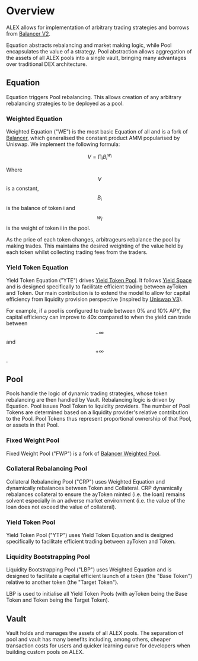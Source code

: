 # Overview

ALEX allows for implementation of arbitrary trading strategies and borrows from [Balancer V2](https://docs.balancer.fi).

Equation abstracts rebalancing and market making logic, while Pool encapsulates the value of a strategy. Pool abstraction allows aggregation of the assets of all ALEX pools into a single vault, bringing many advantages over traditional DEX architecture.

## Equation

Equation triggers Pool rebalancing. This allows creation of any arbitrary rebalancing strategies to be deployed as a pool.

### Weighted Equation

Weighted Equation \("WE"\) is the most basic Equation of all and is a fork of [Balancer](https://balancer.fi/whitepaper.pdf), which generalised the constant product AMM popularised by Uniswap. We implement the following formula:

$$
V=\prod_{i}B_{i}^{w_{i}}
$$

Where $$V$$is a constant, $$B_{i}$$ is the balance of token i and $$w_{i}$$ is the weight of token i in the pool.

As the price of each token changes, arbitrageurs rebalance the pool by making trades. This maintains the desired weighting of the value held by each token whilst collecting trading fees from the traders.

### Yield Token Equation

Yield Token Equation \("YTE"\) drives [Yield Token Pool](https://docs.alexgo.io/protocol/automated-market-making-designed-for-lending-protocols). It follows [Yield Space](https://yield.is/YieldSpace.pdf) and is designed specifically to facilitate efficient trading between ayToken and Token. Our main contribution is to extend the model to allow for capital efficiency from liquidity provision perspective \(inspired by [Uniswap V3](https://uniswap.org/whitepaper-v3.pdf)\).

For example, if a pool is configured to trade between 0% and 10% APY, the capital efficiency can improve to 40x compared to when the yield can trade between $$-\infty$$ and $$+\infty$$.

## Pool

Pools handle the logic of dynamic trading strategies, whose token rebalancing are then handled by Vault. Rebalancing logic is driven by Equation. Pool issues Pool Token to liquidity providers. The number of Pool Tokens are determined based on a liquidity provider's relative contribution to the Pool. Pool Tokens thus represent proportional ownership of that Pool, or assets in that Pool.

### Fixed Weight Pool

Fixed Weight Pool \("FWP"\) is a fork of [Balancer Weighted Pool](https://docs.balancer.fi/core-concepts/protocol/pools#weighted-pools).

### Collateral Rebalancing Pool

Collateral Rebalancing Pool \("CRP"\) uses Weighted Equation and dynamically rebalances between Token and Collateral. CRP dynamically rebalances collateral to ensure the ayToken minted \(i.e. the loan\) remains solvent especially in an adverse market environment \(i.e. the value of the loan does not exceed the value of collateral\).

### Yield Token Pool

Yield Token Pool \("YTP"\) uses Yield Token Equation and is designed specifically to facilitate efficient trading between ayToken and Token.

### Liquidity Bootstrapping Pool

Liquidity Bootstrapping Pool \("LBP"\) uses Weighted Equation and is designed to facilitate a capital efficient launch of a token \(the "Base Token"\) relative to another token \(the "Target Token"\).

LBP is used to initialise all Yield Token Pools \(with ayToken being the Base Token and Token being the Target Token\).

## Vault

Vault holds and manages the assets of all ALEX pools. The separation of pool and vault has many benefits including, among others, cheaper transaction costs for users and quicker learning curve for developers when building custom pools on ALEX.

